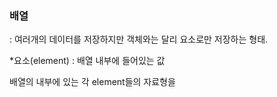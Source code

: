 ### 배열
: 여러개의 데이터를 저장하지만 객체와는 달리 요소로만 저장하는 형태.

*요소(element) : 배열 내부에 들어있는 값

배열의 내부에 있는 각 element들의 자료형을 